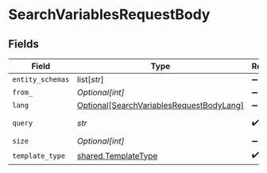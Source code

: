 # SearchVariablesRequestBody


## Fields

| Field                                                                                                 | Type                                                                                                  | Required                                                                                              | Description                                                                                           | Example                                                                                               |
| ----------------------------------------------------------------------------------------------------- | ----------------------------------------------------------------------------------------------------- | ----------------------------------------------------------------------------------------------------- | ----------------------------------------------------------------------------------------------------- | ----------------------------------------------------------------------------------------------------- |
| `entity_schemas`                                                                                      | list[*str*]                                                                                           | :heavy_minus_sign:                                                                                    | N/A                                                                                                   | contact                                                                                               |
| `from_`                                                                                               | *Optional[int]*                                                                                       | :heavy_minus_sign:                                                                                    | N/A                                                                                                   |                                                                                                       |
| `lang`                                                                                                | [Optional[SearchVariablesRequestBodyLang]](../../models/operations/searchvariablesrequestbodylang.md) | :heavy_minus_sign:                                                                                    | N/A                                                                                                   |                                                                                                       |
| `query`                                                                                               | *str*                                                                                                 | :heavy_check_mark:                                                                                    | Search string                                                                                         | logo                                                                                                  |
| `size`                                                                                                | *Optional[int]*                                                                                       | :heavy_minus_sign:                                                                                    | N/A                                                                                                   |                                                                                                       |
| `template_type`                                                                                       | [shared.TemplateType](../../models/shared/templatetype.md)                                            | :heavy_check_mark:                                                                                    | N/A                                                                                                   |                                                                                                       |